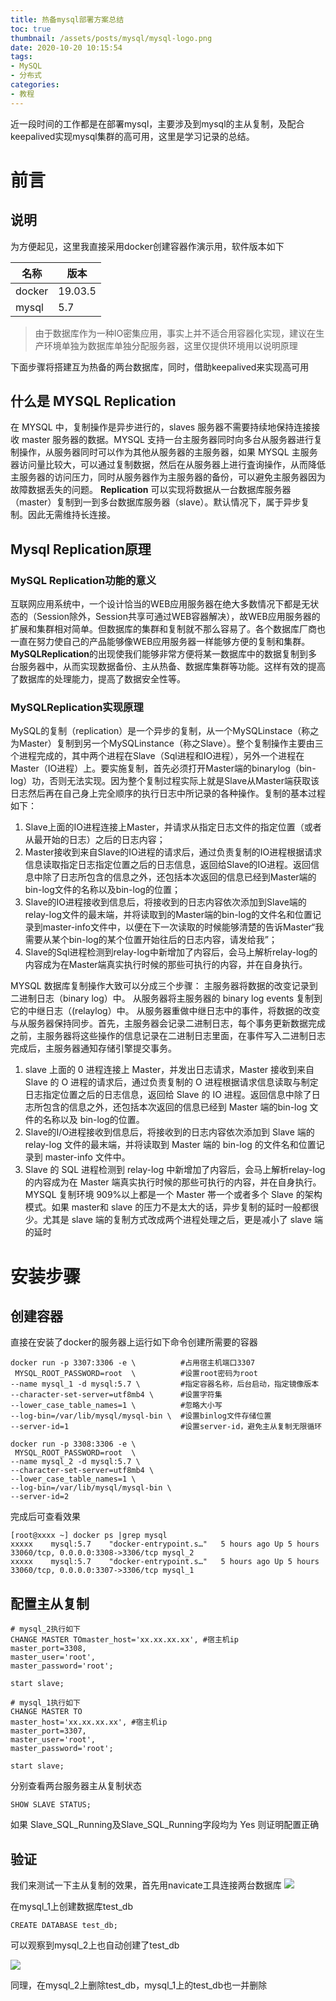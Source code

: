 ```yaml
---
title: 热备mysql部署方案总结
toc: true
thumbnail: /assets/posts/mysql/mysql-logo.png
date: 2020-10-20 10:15:54
tags:
- MySQL
- 分布式
categories:
- 教程
---
```

近一段时间的工作都是在部署mysql，主要涉及到mysql的主从复制，及配合keepalived实现mysql集群的高可用，这里是学习记录的总结。


<!-- more -->

# 前言

## 说明

为方便起见，这里我直接采用docker创建容器作演示用，软件版本如下

|  名称   | 版本  |
|  ----  | ----  |
| docker  | 19.03.5 |
| mysql  | 5.7 |

> 由于数据库作为一种IO密集应用，事实上并不适合用容器化实现，建议在生产环境单独为数据库单独分配服务器，这里仅提供环境用以说明原理

下面步骤将搭建互为热备的两台数据库，同时，借助keepalived来实现高可用
## 什么是 MYSQL Replication
在 MYSQL 中，复制操作是异步进⾏的，slaves 服务器不需要持续地保持连接接收 master 服务器的数据。MYSQL ⽀持⼀台主服务器同时向多台从服务器进⾏复制操作，从服务器同时可以作为其他从服务器的主服务器，如果 MYSQL 主服务器访问量⽐较⼤，可以通过复制数据，然后在从服务器上进⾏査询操作，从⽽降低主服务器的访问压⼒，同时从服务器作为主服务器的备份，可以避免主服务器因为故障数据丢失的问题。
**Replication** 可以实现将数据从⼀台数据库服务器（master）复制到⼀到多台数据库服务器（slave）。默认情况下，属于异步复制。因此⽆需维持⻓连接。
## Mysql Replication原理
### MySQL Replication功能的意义
 互联⽹应⽤系统中，⼀个设计恰当的WEB应⽤服务器在绝⼤多数情况下都是⽆状态的（Session除外，Session共享可通过WEB容器解决），故WEB应⽤服务器的扩展和集群相对简单。但数据库的集群和复制就不那么容易了。各个数据库⼚商也⼀直在努⼒使⾃⼰的产品能够像WEB应⽤服务器⼀样能够⽅便的复制和集群。
**MySQLReplication**的出现使我们能够⾮常⽅便将某⼀数据库中的数据复制到多台服务器中，从⽽实现数据备份、主从热备、数据库集群等功能。这样有效的提⾼了数据库的处理能⼒，提⾼了数据安全性等。
### MySQLReplication实现原理
MySQL的复制（replication）是⼀个异步的复制，从⼀个MySQLinstace（称之为Master）复制到另⼀个MySQLinstance（称之Slave）。整个复制操作主要由三个进程完成的，其中两个进程在Slave（Sql进程和IO进程），另外⼀个进程在Master（IO进程）上。要实施复制，⾸先必须打开Master端的binarylog（bin-log）功，否则⽆法实现。因为整个复制过程实际上就是Slave从Master端获取该⽇志然后再在⾃⼰身上完全顺序的执⾏⽇志中所记录的各种操作。复制的基本过程如下：
1. Slave上⾯的IO进程连接上Master，并请求从指定⽇志⽂件的指定位置（或者从最开始的⽇志）之后的⽇志内容；
2. Master接收到来⾃Slave的IO进程的请求后，通过负责复制的IO进程根据请求信息读取指定⽇志指定位置之后的⽇志信息，返回给Slave的IO进程。返回信息中除了⽇志所包含的信息之外，还包括本次返回的信息已经到Master端的bin-log⽂件的名称以及bin-log的位置；
3. Slave的IO进程接收到信息后，将接收到的⽇志内容依次添加到Slave端的relay-log⽂件的最末端，并将读取到的Master端的bin-log的⽂件名和位置记录到master-info⽂件中，以便在下⼀次读取的时候能够清楚的告诉Master“我需要从某个bin-log的某个位置开始往后的⽇志内容，请发给我”；
4. Slave的Sql进程检测到relay-log中新增加了内容后，会⻢上解析relay-log的内容成为在Master端真实执⾏时候的那些可执⾏的内容，并在⾃身执⾏。

MYSQL 数据库复制操作⼤致可以分成三个步骤：
主服务器将数据的改变记录到⼆进制⽇志（binary log）中。
从服务器将主服务器的 binary log events 复制到它的中继⽇志（(relaylog）中。
从服务器重做中继⽇志中的事件，将数据的改变与从服务器保持同步。⾸先，主服务器会记录⼆进制⽇志，每个事务更新数据完成之前，主服务器将这些操作的信息记录在⼆进制⽇志⾥⾯，在事件写⼊⼆进制⽇志完成后，主服务器通知存储引擎提交事务。
1. slave 上⾯的 0 进程连接上 Master，并发出⽇志请求，Master 接收到来自Slave 的 O 进程的请求后，通过负责复制的 O 进程根据请求信息读取与制定⽇志指定位置之后的⽇志信息，返回给 Slave 的 IO 进程。返回信息中除了⽇志所包含的信息之外，还包括本次返回的信息已经到 Master 端的bin-log ⽂件的名称以及 bin-log的位置。
2. Slave的I/O进程接收到信息后，将接收到的⽇志内容依次添加到 Slave 端的 relay-log ⽂件的最末端，并将读取到 Master 端的 bin-log 的⽂件名和位置记录到 master-info ⽂件中。
3. Slave 的 SQL 进程检测到 relay-log 中新增加了内容后，会⻢上解析relay-log 的内容成为在 Master 端真实执⾏时候的那些可执⾏的内容，并在⾃身执⾏。MYSQL 复制环境 909%以上都是⼀个 Master 帯⼀个或者多个 Slave 的架构模式。如果 master和 slave 的压⼒不是太⼤的话，异步复制的延时⼀般都很少。尤其是 slave 端的复制⽅式改成两个进程处理之后，更是减⼩了 slave 端的延时

# 安装步骤

## 创建容器

直接在安装了docker的服务器上运行如下命令创建所需要的容器


```shell script
docker run -p 3307:3306 -e \          #占用宿主机端口3307
 MYSQL_ROOT_PASSWORD=root  \          #设置root密码为root
--name mysql_1 -d mysql:5.7 \         #指定容器名称，后台启动，指定镜像版本
--character-set-server=utf8mb4 \      #设置字符集
--lower_case_table_names=1 \          #忽略大小写
--log-bin=/var/lib/mysql/mysql-bin \  #设置binlog文件存储位置
--server-id=1                         #设置server-id，避免主从复制无限循环

docker run -p 3308:3306 -e \
 MYSQL_ROOT_PASSWORD=root  \
--name mysql_2 -d mysql:5.7 \
--character-set-server=utf8mb4 \
--lower_case_table_names=1 \
--log-bin=/var/lib/mysql/mysql-bin \
--server-id=2
```

完成后可查看效果

```shell script
[root@xxxx ~] docker ps |grep mysql
xxxxx    mysql:5.7    "docker-entrypoint.s…"   5 hours ago Up 5 hours   33060/tcp, 0.0.0.0:3308->3306/tcp mysql_2
xxxxx    mysql:5.7    "docker-entrypoint.s…"   5 hours ago Up 5 hours   33060/tcp, 0.0.0.0:3307->3306/tcp mysql_1
```

## 配置主从复制

```mysql
# mysql_2执行如下
CHANGE MASTER TOmaster_host='xx.xx.xx.xx', #宿主机ip
master_port=3308,
master_user='root',
master_password='root';

start slave;

# mysql_1执行如下
CHANGE MASTER TO
master_host='xx.xx.xx.xx', #宿主机ip
master_port=3307,
master_user='root',
master_password='root';

start slave;
```
分别查看两台服务器主从复制状态

```shell script
SHOW SLAVE STATUS;
```
如果	Slave_SQL_Running及Slave_SQL_Running字段均为 Yes 则证明配置正确

## 验证
我们来测试一下主从复制的效果，首先用navicate工具连接两台数据库
![](/assets/posts/mysql/2.3_1_navicate.png)

在mysql_1上创建数据库test_db

```mysql
CREATE DATABASE test_db;
```
可以观察到mysql_2上也自动创建了test_db

![](/assets/posts/mysql/2.3_2_navicate.png)

同理，在mysql_2上删除test_db，mysql_1上的test_db也一并删除
